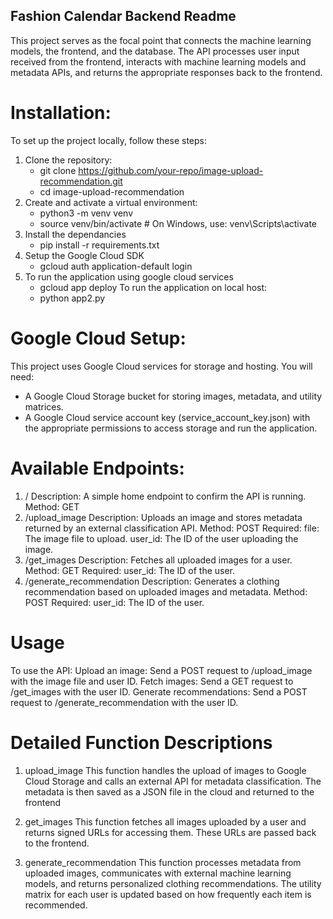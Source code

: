 ## Fashion Calendar Backend Readme

This project serves as the focal point that connects the machine learning models, the frontend, and the database. The API processes user input received from the frontend, interacts with machine learning models and metadata APIs, and returns the appropriate responses back to the frontend.

# Installation:
To set up the project locally, follow these steps:
1. Clone the repository:   
    - git clone https://github.com/your-repo/image-upload-recommendation.git
    - cd image-upload-recommendation
2. Create and activate a virtual environment:
   -  python3 -m venv venv
    - source venv/bin/activate  # On Windows, use: venv\Scripts\activate
3. Install the dependancies
   - pip install -r requirements.txt
4. Setup the Google Cloud SDK
     - gcloud auth application-default login
5. To run the application using google cloud services
      - gcloud app deploy
   To run the application on local host:
      - python app2.py

# Google Cloud Setup:
This project uses Google Cloud services for storage and hosting. You will need:

  - A Google Cloud Storage bucket for storing images, metadata, and utility matrices.
  - A Google Cloud service account key (service_account_key.json) with the appropriate permissions to access storage and run the application.

# Available Endpoints:
1. /
     Description: A simple home endpoint to confirm the API is running.
     Method: GET
2. /upload_image
     Description: Uploads an image and stores metadata returned by an external classification API.
     Method: POST
     Required:
          file: The image file to upload.
          user_id: The ID of the user uploading the image.
3. /get_images
     Description: Fetches all uploaded images for a user.
     Method: GET
     Required:
           user_id: The ID of the user.
4. /generate_recommendation
     Description: Generates a clothing recommendation based on uploaded images and metadata.
     Method: POST
     Required:
           user_id: The ID of the user.

# Usage
To use the API:
   Upload an image: Send a POST request to /upload_image with the image file and user ID.
   Fetch images: Send a GET request to /get_images with the user ID.
   Generate recommendations: Send a POST request to /generate_recommendation with the user ID.


# Detailed Function Descriptions
   1. upload_image
         This function handles the upload of images to Google Cloud Storage and calls an external API for metadata classification. The metadata is then saved as a JSON file in the cloud 
         and returned to the frontend
      
   2. get_images
          This function fetches all images uploaded by a user and returns signed URLs for accessing them. These URLs are passed back to the frontend.
      
   4. generate_recommendation
          This function processes metadata from uploaded images, communicates with external machine learning models, and returns personalized clothing recommendations. The utility matrix 
          for each user is updated based on how frequently each item is recommended.



